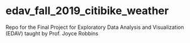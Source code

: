 # edav_fall_2019_citibike_weather
Repo for the Final Project for Exploratory Data Analysis and Visualization (EDAV) taught by Prof. Joyce Robbins
